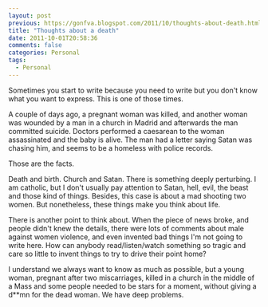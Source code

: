 ```yaml
---
layout: post
previous: https://gonfva.blogspot.com/2011/10/thoughts-about-death.html
title: "Thoughts about a death"
date: 2011-10-01T20:58:36
comments: false
categories: Personal
tags:
  - Personal
---
```


Sometimes you start to write because you need to write but you don't know what you want to express. This is one of those times.


A couple of days ago, a pregnant woman was killed, and another woman was wounded by a man in a church in Madrid and afterwards the man committed suicide. Doctors performed a caesarean to the woman assassinated and the baby is alive. The man had a letter saying Satan was chasing him, and seems to be a homeless with police records.

Those are the facts.

Death and birth. Church and Satan. There is something deeply perturbing. I am catholic, but I don't usually pay attention to Satan, hell, evil, the beast and those kind of things. Besides, this case is about a mad shooting two women. But nonetheless, these things make you think about life.


There is another point to think about. When the piece of news broke, and people didn't knew the details, there were lots of comments about male against women violence, and even invented bad things I'm not going to write here. How can anybody read/listen/watch something so tragic and care so little to invent things to try to drive their point home?

I understand we always want to know as much as possible, but a young woman, pregnant after two miscarriages, killed in a church in the middle of a Mass and some people needed to be stars for a moment, without giving a d\*\*mn for the dead woman. We have deep problems.
